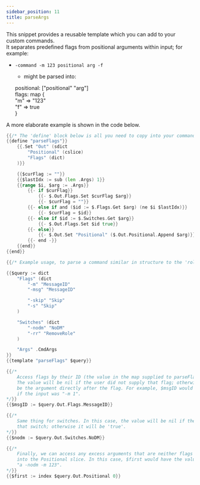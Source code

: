 ```yaml
---
sidebar_position: 11
title: parseArgs
---
```


This snippet provides a reusable template which you can add to your custom commands.  
It separates predefined flags from positional arguments within input; for example:
- `-command -m 123 positional arg -f`
    - might be parsed into:
    
    positional: ["positional" "arg"]  
	  flags: map {  
	    "m" => "123"  
	    "f" => true  
	  }

A more elaborate example is shown in the code below.

```go
{{/* The 'define' block below is all you need to copy into your command; everything else is part of the example code.' */}}
{{define "parseFlags"}}
	{{.Set "Out" (sdict
		"Positional" (cslice)
		"Flags" (dict)
	)}}

	{{$curFlag := ""}}
	{{$lastIdx := sub (len .Args) 1}}
	{{range $i, $arg := .Args}}
		{{- if $curFlag}}
			{{- $.Out.Flags.Set $curFlag $arg}}
			{{- $curFlag = ""}}
		{{- else if and ($id := $.Flags.Get $arg) (ne $i $lastIdx)}}
			{{- $curFlag = $id}}
		{{- else if $id := $.Switches.Get $arg}}
			{{- $.Out.Flags.Set $id true}}
		{{- else}}
			{{- $.Out.Set "Positional" ($.Out.Positional.Append $arg)}}
		{{- end -}}
	{{end}}
{{end}}

{{/* Example usage, to parse a command similar in structure to the 'rolemenu create' built-in command */}}

{{$query := dict
	"Flags" (dict
		"-m" "MessageID"
		"-msg" "MessageID"

		"-skip" "Skip"
		"-s" "Skip"
	)

	"Switches" (dict
		"-nodm" "NoDM"
		"-rr" "RemoveRole"
	)

	"Args" .CmdArgs
}}
{{template "parseFlags" $query}}

{{/*
	Access flags by their ID (the value in the map supplied to parseFlags).
	The value will be nil if the user did not supply that flag; otherwise it will
	be the argument directly after the flag. For example, $msgID would have the value "1"
	if the input was "-m 1".
*/}}
{{$msgID := $query.Out.Flags.MessageID}}

{{/*
	Same thing for switches. In this case, the value will be nil if the user did not supply
	that switch; otherwise it will be 'true'.
*/}}
{{$nodm := $query.Out.Switches.NoDM}}

{{/*
	Finally, we can access any excess arguments that are neither flags nor switches by indexing
	into the Positional slice. In this case, $first would have the value "a" if the input was
	"a -nodm -m 123".
*/}}
{{$first := index $query.Out.Positional 0}}
```